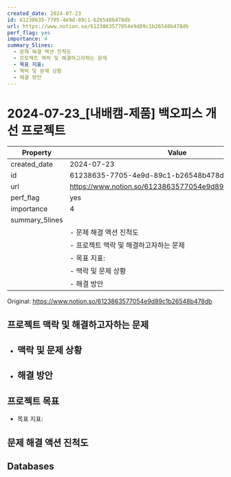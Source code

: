 ```yaml
---
created_date: 2024-07-23
id: 61238635-7705-4e9d-89c1-b26548b478db
url: https://www.notion.so/6123863577054e9d89c1b26548b478db
perf_flag: yes
importance: 4
summary_5lines:
  - 문제 해결 액션 진척도
  - 프로젝트 맥락 및 해결하고자하는 문제
  - 목표 지표:
  - 맥락 및 문제 상황
  - 해결 방안
---
```


# 2024-07-23_[내배캠-제품] 백오피스 개선 프로젝트

| Property | Value |
| --- | --- |
| created_date | 2024-07-23 |
| id | 61238635-7705-4e9d-89c1-b26548b478db |
| url | https://www.notion.so/6123863577054e9d89c1b26548b478db |
| perf_flag | yes |
| importance | 4 |
| summary_5lines | |
|  | - 문제 해결 액션 진척도 |
|  | - 프로젝트 맥락 및 해결하고자하는 문제 |
|  | - 목표 지표: |
|  | - 맥락 및 문제 상황 |
|  | - 해결 방안 |

Original: https://www.notion.so/6123863577054e9d89c1b26548b478db

## 프로젝트 맥락 및 해결하고자하는 문제
- 맥락 및 문제 상황
  - 
- 해결 방안
  - 

## 프로젝트 목표
- 목표 지표:

## 문제 해결 액션 진척도

## Databases
